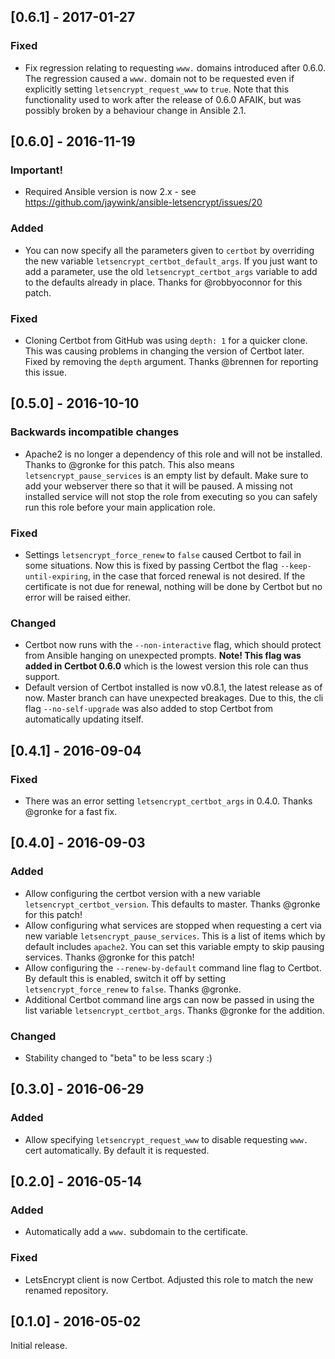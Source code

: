 ## [0.6.1] - 2017-01-27

### Fixed
* Fix regression relating to requesting `www.` domains introduced after 0.6.0. The regression caused a `www.` domain not to be requested even if explicitly setting `letsencrypt_request_www` to `true`. Note that this functionality used to work after the release of 0.6.0 AFAIK, but was possibly broken by a behaviour change in Ansible 2.1.

## [0.6.0] - 2016-11-19

### Important!
* Required Ansible version is now 2.x - see https://github.com/jaywink/ansible-letsencrypt/issues/20

### Added
- You can now specify all the parameters given to `certbot` by overriding the new variable `letsencrypt_certbot_default_args`. If you just want to add a parameter, use the old `letsencrypt_certbot_args` variable to add to the defaults already in place. Thanks for @robbyoconnor for this patch.

### Fixed
* Cloning Certbot from GitHub was using `depth: 1` for a quicker clone. This was causing problems in changing the version of Certbot later. Fixed by removing the `depth` argument. Thanks @brennen for reporting this issue.

## [0.5.0] - 2016-10-10

### Backwards incompatible changes
* Apache2 is no longer a dependency of this role and will not be installed. Thanks to @gronke for this patch. This also means `letsencrypt_pause_services` is an empty list by default. Make sure to add your webserver there so that it will be paused. A missing not installed service will not stop the role from executing so you can safely run this role before your main application role.

### Fixed
* Settings `letsencrypt_force_renew` to `false` caused Certbot to fail in some situations. Now this is fixed by passing Certbot the flag `--keep-until-expiring`, in the case that forced renewal is not desired. If the certificate is not due for renewal, nothing will be done by Certbot but no error will be raised either.

### Changed
* Certbot now runs with the `--non-interactive` flag, which should protect from Ansible hanging on unexpected prompts. **Note! This flag was added in Certbot 0.6.0** which is the lowest version this role can thus support.
* Default version of Certbot installed is now v0.8.1, the latest release as of now. Master branch can have unexpected breakages. Due to this, the cli flag `--no-self-upgrade` was also added to stop Certbot from automatically updating itself.

## [0.4.1] - 2016-09-04

### Fixed
* There was an error setting `letsencrypt_certbot_args` in 0.4.0. Thanks @gronke for a fast fix.

## [0.4.0] - 2016-09-03

### Added
* Allow configuring the certbot version with a new variable `letsencrypt_certbot_version`. This defaults to master. Thanks @gronke for this patch!
* Allow configuring what services are stopped when requesting a cert via new variable `letsencrypt_pause_services`. This is a list of items which by default includes `apache2`. You can set this variable empty to skip pausing services. Thanks @gronke for this patch!
* Allow configuring the `--renew-by-default` command line flag to Certbot. By default this is enabled, switch it off by setting `letsencrypt_force_renew` to `false`. Thanks @gronke.
* Additional Certbot command line args can now be passed in using the list variable `letsencrypt_certbot_args`. Thanks @gronke for the addition.

### Changed
* Stability changed to "beta" to be less scary :)

## [0.3.0] - 2016-06-29

### Added

* Allow specifying `letsencrypt_request_www` to disable requesting `www.` cert automatically. By default it is requested.

## [0.2.0] - 2016-05-14

### Added

* Automatically add a `www.` subdomain to the certificate.

### Fixed

* LetsEncrypt client is now Certbot. Adjusted this role to match the new renamed repository.

## [0.1.0] - 2016-05-02

Initial release.
